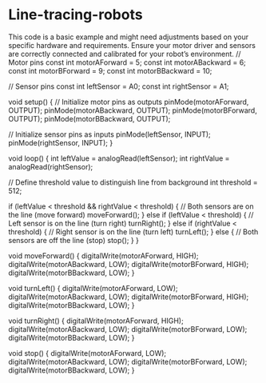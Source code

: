 # Line-tracing-robots
This code is a basic example and might need adjustments based on your specific hardware and requirements. Ensure your motor driver and sensors are correctly connected and calibrated for your robot’s environment.
// Motor pins
const int motorAForward = 5;
const int motorABackward = 6;
const int motorBForward = 9;
const int motorBBackward = 10;

// Sensor pins
const int leftSensor = A0;
const int rightSensor = A1;

void setup() {
  // Initialize motor pins as outputs
  pinMode(motorAForward, OUTPUT);
  pinMode(motorABackward, OUTPUT);
  pinMode(motorBForward, OUTPUT);
  pinMode(motorBBackward, OUTPUT);
  
  // Initialize sensor pins as inputs
  pinMode(leftSensor, INPUT);
  pinMode(rightSensor, INPUT);
}

void loop() {
  int leftValue = analogRead(leftSensor);
  int rightValue = analogRead(rightSensor);

  // Define threshold value to distinguish line from background
  int threshold = 512;

  if (leftValue < threshold && rightValue < threshold) {
    // Both sensors are on the line (move forward)
    moveForward();
  } else if (leftValue < threshold) {
    // Left sensor is on the line (turn right)
    turnRight();
  } else if (rightValue < threshold) {
    // Right sensor is on the line (turn left)
    turnLeft();
  } else {
    // Both sensors are off the line (stop)
    stop();
  }
}

void moveForward() {
  digitalWrite(motorAForward, HIGH);
  digitalWrite(motorABackward, LOW);
  digitalWrite(motorBForward, HIGH);
  digitalWrite(motorBBackward, LOW);
}

void turnLeft() {
  digitalWrite(motorAForward, LOW);
  digitalWrite(motorABackward, LOW);
  digitalWrite(motorBForward, HIGH);
  digitalWrite(motorBBackward, LOW);
}

void turnRight() {
  digitalWrite(motorAForward, HIGH);
  digitalWrite(motorABackward, LOW);
  digitalWrite(motorBForward, LOW);
  digitalWrite(motorBBackward, LOW);
}

void stop() {
  digitalWrite(motorAForward, LOW);
  digitalWrite(motorABackward, LOW);
  digitalWrite(motorBForward, LOW);
  digitalWrite(motorBBackward, LOW);
}
